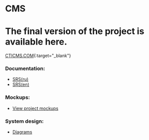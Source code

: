 # CMS
# The final version of the project is available here.
[CTICMS.COM](http://cticms.com/#/){:target="_blank"}

### Documentation:
- [SRS(ru)](Documentation/SRS(ru).md)
- [SRS(en)](Documentation/SRS(en).md)

### Mockups:  
- [View project mockups](https://github.com/AnnaGavrilowa/CMS/tree/master/Mockups)

### System design:  
- [Diagrams](https://github.com/AnnaGavrilowa/CMS/tree/master/Documentation/UML-Diagrams)

